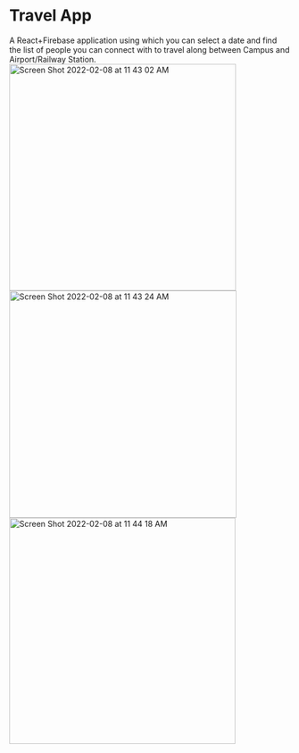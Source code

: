 # Travel App
A React+Firebase application using which you can select a date and find the list of people you can connect with to travel along between Campus and Airport/Railway Station.
</br><img width="406" alt="Screen Shot 2022-02-08 at 11 43 02 AM" src="https://user-images.githubusercontent.com/62797354/152929045-1eab53c1-e849-48d7-8299-d68a21f16195.png">
</br>
<img width="407" alt="Screen Shot 2022-02-08 at 11 43 24 AM" src="https://user-images.githubusercontent.com/62797354/152929071-e45550f5-9645-42ce-8e9b-e7e9ab910e63.png">
</br>
<img width="405" alt="Screen Shot 2022-02-08 at 11 44 18 AM" src="https://user-images.githubusercontent.com/62797354/152929275-fa0f76c8-cf66-429f-bf05-031eb60f4c31.png">
